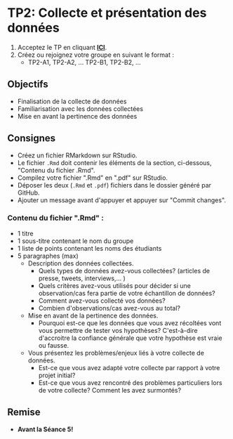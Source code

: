 # TP2: Collecte et présentation des données

1. Acceptez le TP en cliquant **[ICI](https://classroom.github.com/g/FpbxUcQe)**.
2. Créez ou rejoignez votre groupe en suivant le format :
    - TP2-A1, TP2-A2, ... TP2-B1, TP2-B2, ...

## Objectifs
- Finalisation de la collecte de données
- Familiarisation avec les données collectées
- Mise en avant la pertinence des données

## Consignes
- Créez un fichier RMarkdown sur RStudio.
- Le fichier `.Rmd` doit contenir les éléments de la section, ci-dessous, "Contenu du fichier .Rmd".
- Compilez votre fichier ".Rmd" en ".pdf" sur RStudio.
- Déposer les deux (`.Rmd` et `.pdf`) fichiers dans le dossier généré par GitHub.
- Ajouter un message avant d'appuyer et appuyer sur "Commit changes".

### Contenu du fichier ".Rmd" :
- 1 titre
- 1 sous-titre contenant le nom du groupe
- 1 liste de points contenant les noms des étudiants
- 5 paragraphes (max)
    - Description des données collectées.
        - Quels types de données avez-vous collectées? (articles de presse, tweets, interviews,... )
        - Quels critères avez-vous utilisés pour décider si une observation/cas fera partie de votre échantillon de données?
        - Comment avez-vous collecté vos données?
        - Combien d'observations/cas avez-vous au total?
    - Mise en avant de la pertinence des données.
        - Pourquoi est-ce que les données que vous avez récoltées vont vous permettre de tester vos hypothèses? C'est-à-dire d'accroitre la confiance générale que votre hypothèse est vraie ou fausse.
    - Vous présentez les problèmes/enjeux liés à votre collecte de données.
        - Est-ce que vous avez adapté votre collecte par rapport à votre projet initial?
        - Est-ce que vous avez rencontré des problèmes particuliers lors de votre collecte? Comment les avez surmontés?

## Remise
- **Avant la Séance 5!**

